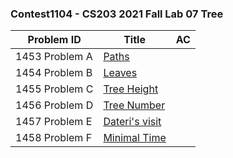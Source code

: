 ### Contest1104 - CS203 2021 Fall Lab 07 Tree

| Problem ID      | Title                     | AC   |
| --------------- | ------------------------- | ---- |
| 1453 Problem  A | [Paths](A_1453/)          |      |
| 1454 Problem  B | [Leaves](B_1454/)         |      |
| 1455 Problem  C | [Tree Height](C_1455/)    |      |
| 1456 Problem  D | [Tree Number](D_1456/)    |      |
| 1457 Problem  E | [Dateri's visit](E_1457/) |      |
| 1458 Problem  F | [Minimal Time](F_1458/)   |      |

